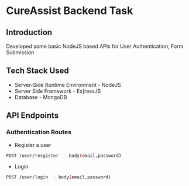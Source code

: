 # CureAssist Backend Task

## Introduction
Developed some basic NodeJS based APIs for User Authentication, Form Submission

## Tech Stack Used
- Server-Side Runtime Environment - NodeJS
- Server Side Framework - Ex[ressJS
- Database - MongoDB


## API Endpoints
### Authentication Routes
- Register a user
```bash
POST /user/resgister  - body(email,password)
```
- Login
```bash
POST /user/login  - body(email,password)
```

